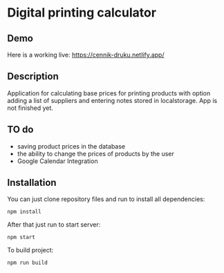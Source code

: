 # Digital printing calculator

## Demo
Here is a working live: https://cennik-druku.netlify.app/

## Description
Application for calculating base prices for printing products with option
adding a list of suppliers and entering notes stored in localstorage.
App is not finished yet.

## TO do
* saving product prices in the database
* the ability to change the prices of products by the user
* Google Calendar Integration

## Installation
You can just clone repository files and run to install all dependencies:

`npm install`

After that just run to start server:

`npm start`

To build project:

`npm run build`
